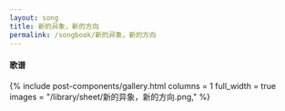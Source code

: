 ```yaml
---
layout: song
title: 新的异象，新的方向
permalink: /songbook/新的异象，新的方向
---
```


#### 歌谱

{% include post-components/gallery.html
    columns = 1
    full_width = true
    images = "/library/sheet/新的异象，新的方向.png,"
%}
